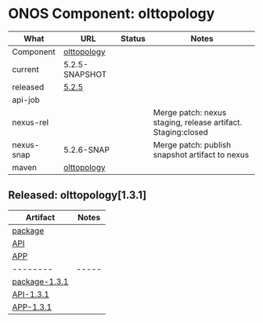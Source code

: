 ONOS Component: olttopology
===========================

| What | URL | Status | Notes |
| ---- | --- | ------ | ----- |
| Component  | [olttopology](https://gerrit.opencord.org/plugins/gitiles/olttopology) | | |
| current    | 5.2.5-SNAPSHOT | | |
| released   | [5.2.5](https://mvnrepository.com/artifact/org.opencord/olttopology) | | |
| api-job    | | | |
| nexus-rel  | | | Merge patch: nexus staging, release artifact.  Staging:closed |
| nexus-snap | 5.2.6-SNAP | | Merge patch: publish snapshot artifact to nexus |
| maven      | [olttopology](https://mvnrepository.com/artifact/org.opencord/olttopology) | | | Release staged on nexus, publishing to mvc |

## Released: olttopology[1.3.1]

| Artifact | Notes |
| -------- | ----- |
| [package](https://mvnrepository.com/artifact/org.opencord/olttopology) | |
| [API](https://mvnrepository.com/artifact/org.opencord/olttopology-api) | |
| [APP](https://mvnrepository.com/artifact/org.opencord/olttopology-app) | |
| -------- | ----- |
| [package-1.3.1](https://mvnrepository.com/artifact/org.opencord/olttopology/1.3.1) | |
| [API-1.3.1](https://mvnrepository.com/artifact/org.opencord/olttopology-api/1.3.1) | |
| [APP-1.3.1](https://mvnrepository.com/artifact/org.opencord/olttopology-app/1.3.1) | |

